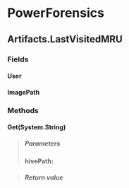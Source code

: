 ﻿# PowerForensics


## Artifacts.LastVisitedMRU

### Fields

#### User

#### ImagePath

### Methods


#### Get(System.String)

> ##### Parameters
> **hivePath:** 

> ##### Return value
> 